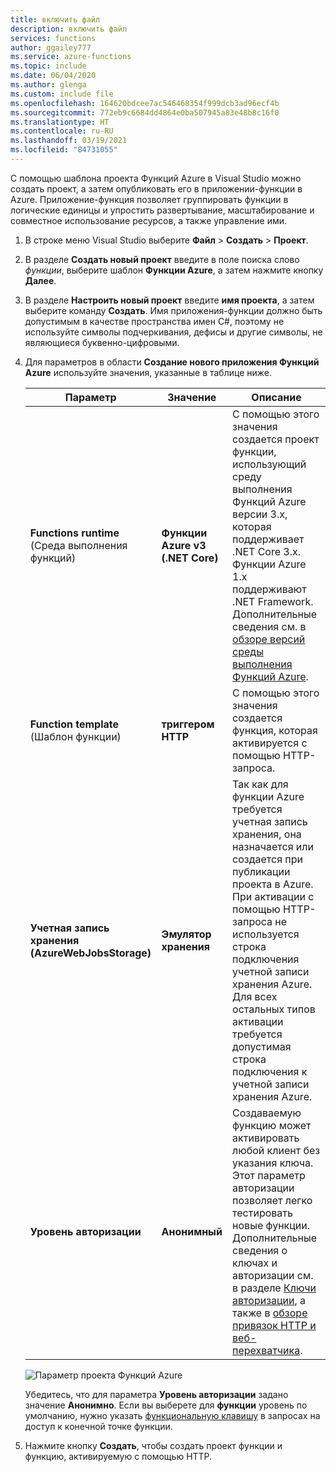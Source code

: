 ```yaml
---
title: включить файл
description: включить файл
services: functions
author: ggailey777
ms.service: azure-functions
ms.topic: include
ms.date: 06/04/2020
ms.author: glenga
ms.custom: include file
ms.openlocfilehash: 164620bdcee7ac546468354f999dcb3ad96ecf4b
ms.sourcegitcommit: 772eb9c6684dd4864e0ba507945a83e48b8c16f0
ms.translationtype: HT
ms.contentlocale: ru-RU
ms.lasthandoff: 03/19/2021
ms.locfileid: "84731055"
---
```

С помощью шаблона проекта Функций Azure в Visual Studio можно создать проект, а затем опубликовать его в приложении-функции в Azure. Приложение-функция позволяет группировать функции в логические единицы и упростить развертывание, масштабирование и совместное использование ресурсов, а также управление ими.

1. В строке меню Visual Studio выберите **Файл** > **Создать** > **Проект**.

1. В разделе **Создать новый проект** введите в поле поиска слово *функции*, выберите шаблон **Функции Azure**, а затем нажмите кнопку **Далее**.

1. В разделе **Настроить новый проект** введите **имя проекта**, а затем выберите команду **Создать**. Имя приложения-функции должно быть допустимым в качестве пространства имен C#, поэтому не используйте символы подчеркивания, дефисы и другие символы, не являющиеся буквенно-цифровыми.

1. Для параметров в области **Создание нового приложения Функций Azure** используйте значения, указанные в таблице ниже.

    | Параметр      | Значение  | Описание                      |
    | ------------ |  ------- |----------------------------------------- |
    | **Functions runtime** (Среда выполнения функций) | **Функции Azure v3 <br />(.NET Core)** | С помощью этого значения создается проект функции, использующий среду выполнения Функций Azure версии 3.x, которая поддерживает .NET Core 3.x. Функции Azure 1.x поддерживают .NET Framework. Дополнительные сведения см. в [обзоре версий среды выполнения Функций Azure](../articles/azure-functions/functions-versions.md).   |
    | **Function template** (Шаблон функции) | **триггером HTTP** | С помощью этого значения создается функция, которая активируется с помощью HTTP-запроса. |
    | **Учетная запись хранения (AzureWebJobsStorage)**  | **Эмулятор хранения** | Так как для функции Azure требуется учетная запись хранения, она назначается или создается при публикации проекта в Azure. При активации с помощью HTTP-запроса не используется строка подключения учетной записи хранения Azure. Для всех остальных типов активации требуется допустимая строка подключения к учетной записи хранения Azure.  |
    | **Уровень авторизации** | **Анонимный** | Создаваемую функцию может активировать любой клиент без указания ключа. Этот параметр авторизации позволяет легко тестировать новые функции. Дополнительные сведения о ключах и авторизации см. в разделе [Ключи авторизации](../articles/azure-functions/functions-bindings-http-webhook-trigger.md#authorization-keys), а также в [обзоре привязок HTTP и веб-перехватчика](../articles/azure-functions/functions-bindings-http-webhook.md). |
    
    
    ![Параметр проекта Функций Azure](./media/functions-vs-tools-create/functions-project-settings.png)

    Убедитесь, что для параметра **Уровень авторизации** задано значение **Анонимно**. Если вы выберете для **функции** уровень по умолчанию, нужно указать [функциональную клавишу](../articles/azure-functions/functions-bindings-http-webhook-trigger.md#authorization-keys) в запросах на доступ к конечной точке функции.

1. Нажмите кнопку **Создать**, чтобы создать проект функции и функцию, активируемую с помощью HTTP.
